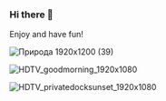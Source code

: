 ### Hi there 👋 
Enjoy and have fun!

![Природа 1920x1200 (39)](https://user-images.githubusercontent.com/6272773/201475421-949dd263-0307-4884-851d-8e62a8a44a0f.JPG)

![HDTV_goodmorning_1920x1080](https://user-images.githubusercontent.com/6272773/201475386-a9d01fd0-c15b-46df-b2bf-35a5cf2e470b.jpg)

![HDTV_privatedocksunset_1920x1080](https://user-images.githubusercontent.com/6272773/201475408-545ed60b-8bf5-40e8-bb8a-e82edc696614.jpg)

